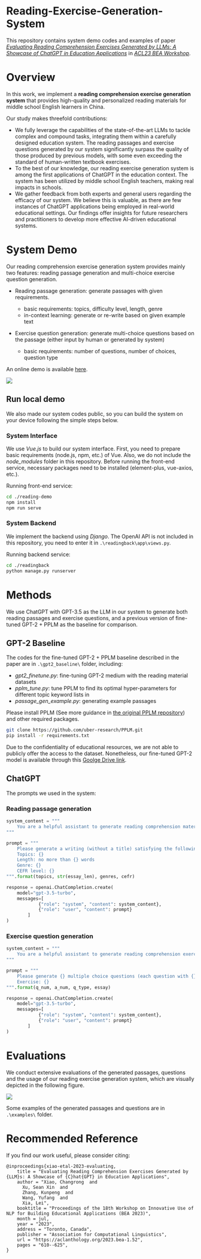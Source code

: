 # Reading-Exercise-Generation-System

This repository contains system demo codes and examples of paper [*Evaluating Reading Comprehension Exercises Generated by LLMs: A Showcase of ChatGPT in Education Applications*](https://aclanthology.org/2023.bea-1.52/) in [*ACL23 BEA Workshop*](https://sig-edu.org/bea/2023). 



# Overview

In this work, we implement a **reading comprehension exercise generation system** that provides high-quality and personalized reading materials for middle school English learners in China. 

Our study makes threefold contributions:
- We fully leverage the capabilities of the state-of-the-art LLMs to tackle complex and compound tasks, integrating them within a carefully designed education system. The reading passages and exercise questions generated by our system significantly surpass the quality of those produced by previous models, with some even exceeding the standard of human-written textbook exercises. 
- To the best of our knowledge, our reading exercise generation system is among the first applications of ChatGPT in the education context. The system has been utilized by middle school English teachers, making real impacts in schools.
- We gather feedback from both experts and general users regarding the efficacy of our system. We believe this is valuable, as there are few instances of ChatGPT applications being employed in real-world educational settings. Our findings offer insights for future researchers and practitioners to develop more effective AI-driven educational systems.




# System Demo

Our reading comprehension exercise generation system provides mainly two features: reading passage generation and multi-choice exercise question generation. 

- Reading passage generation: generate passages with given requirements. 
    - basic requirements: topics, difficulty level, length, genre
    - in-context learning: generate or re-write based on given example text

- Exercise question generation: generate multi-choice questions based on the passage (either input by human or generated by system)
    - basic requirements: number of questions, number of choices, question type

An online demo is available [here](http://8.216.54.243:8083/). 

![](/examples/ui.png)


## Run local demo

We also made our system codes public, so you can build the system on your device following the simple steps below. 

### System Interface

We use *Vue.js* to build our system interface. First, you need to prepare basic requirements (node.js, npm, etc.) of Vue. Also, we do not include the *node_modules* folder in this repository. Before running the front-end service, necessary packages need to be installed (element-plus, vue-axios, etc.). 

Running front-end service:

```bash
cd ./reading-demo
npm install
npm run serve
```

### System Backend

We implement the backend using *Django*. The OpenAI API is not included in this repository, you need to enter it in `.\readingback\app\views.py`. 

Running backend service: 

```bash
cd ./readingback
python manage.py runserver
```


# Methods

We use ChatGPT with GPT-3.5 as the LLM in our system to generate both reading passages and exercise questions, and a previous version of fine-tuned GPT-2 + PPLM as the baseline for comparison. 

## GPT-2 Baseline

The codes for the fine-tuned GPT-2 + PPLM baseline described in the paper are in `.\gpt2_baseline\` folder, including: 
- *gpt2_finetune.py*: fine-tuning GPT-2 medium with the reading material datasets
- *pplm_tune.py*: tune PPLM to find its optimal hyper-parameters for different topic keyword lists in 
- *passage_gen_example.py*: generating example passages


Please install PPLM (See more guidance in [the original PPLM repository](https://github.com/uber-research/PPLM)) and other required packages.

```bash
git clone https://github.com/uber-research/PPLM.git
pip install -r requirements.txt
```

Due to the confidentiality of educational resources, we are not able to publicly offer the access to the dataset. Nonetheless, our fine-tuned GPT-2 model is available through this [Goolge Drive link](https://drive.google.com/drive/folders/1_fqua3n-axGPAUPjbL-0sisNbq0dMDd2?usp=drive_link). 


## ChatGPT

The prompts we used in the system:

### Reading passage generation

```python
system_content = """
    You are a helpful assistant to generate reading comprehension materials for Chinese middle school English learners. Your responses should not include any toxic content. 
"""

prompt = """
    Please generate a writing (without a title) satisfying the following requirements:
    Topics: {}
    Length: no more than {} words
    Genre: {}
    CEFR level: {}
""".format(topics, str(essay_len), genres, cefr)

response = openai.ChatCompletion.create(
    model="gpt-3.5-turbo",
    messages=[
            {"role": "system", "content": system_content},
            {"role": "user", "content": prompt}
        ]
)
```

### Exercise question generation

```python
system_content = """
    You are a helpful assistant to generate reading comprehension exercise questions for Chinese middle school English learners. Your responses should not include any toxic content. 
"""

prompt = """
    Please generate {} multiple choice questions (each question with {} choices), the corresponding answers and explanations for the following reading comprehension exercise. The type of questions should be {}. 
    Exercise: {}
""".format(q_num, a_num, q_type, essay)

response = openai.ChatCompletion.create(
    model="gpt-3.5-turbo",
    messages=[
            {"role": "system", "content": system_content},
            {"role": "user", "content": prompt}
        ]
)
```


# Evaluations

We conduct extensive evaluations of the generated passages, questions and the usage of our reading exercise generation system, which are visually depicted in the following figure. 

![](/examples/eval.png)

Some examples of the generated passages and questions are in `.\examples\` folder.


# Recommended Reference

If you find our work useful, please consider citing: 

```
@inproceedings{xiao-etal-2023-evaluating,
    title = "Evaluating Reading Comprehension Exercises Generated by {LLM}s: A Showcase of {C}hat{GPT} in Education Applications",
    author = "Xiao, Changrong  and
      Xu, Sean Xin  and
      Zhang, Kunpeng  and
      Wang, Yufang  and
      Xia, Lei",
    booktitle = "Proceedings of the 18th Workshop on Innovative Use of NLP for Building Educational Applications (BEA 2023)",
    month = jul,
    year = "2023",
    address = "Toronto, Canada",
    publisher = "Association for Computational Linguistics",
    url = "https://aclanthology.org/2023.bea-1.52",
    pages = "610--625",
}
```

